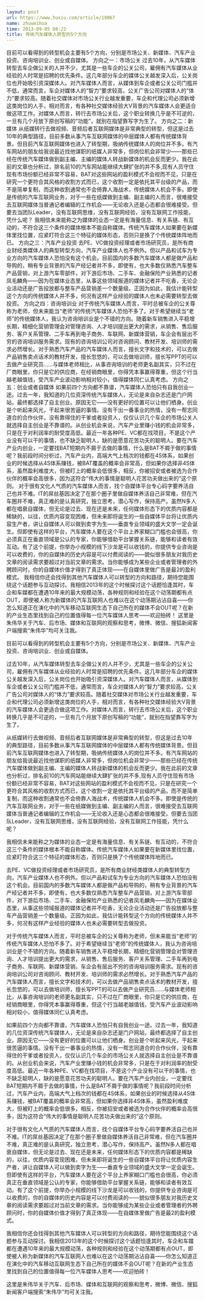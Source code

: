 ```yaml
---
layout: post
url: https://www.huxiu.com/article/19867
name: zhuweihua
time: 2013-09-05 08:22
title: 传统汽车媒体人转型的5个方向
---
```

目前可以看得到的转型机会主要有5个方向，分别是市场公关、新媒体、汽车产业投资、咨询培训业、创业或自媒体。 方向之一：市场公关 过去10年，从汽车媒体转型去车企做公关的人并不少，尤其是一些车企的公关公司，雇佣有汽车媒体从业经验的人时常是招聘的优先条件。这几年部分车企的媒体公关越发深入后，公关岗位也开始吸引资深媒体人。对汽车媒体人而言，从媒体到车企或者公关公司门槛并不低，通常而言，车企对媒体人的“智力”要求较高，公关广告公司对媒体人的“体力”要求较高。随着社交媒体对市场公关行业越发重要，车企和代理公司必须新增这类岗位的人手，相对而言，有各种社交媒体经验大V背景的汽车媒体人会更适合做这项工作。对媒体人而言，转行去市场公关后，这个职业转换几乎是不可逆的，一旦有几个月放下原创写稿的“功能”，就别在指望靠写字为生了。 方向之二：新媒体 从纸媒转行去做视频、音频后者互联网媒体是非常典型的转型，但这是过去10年的典型路径，目前多数从事汽车互联网媒体的中层媒体人都有传统媒体背景。但目前汽车互联网媒体也进入了转型期，吸纳传统媒体人的岗位并不多。有汽车网站的朋友给我说最近找他谋职的纸媒人非常多，但岗位机会非常少——那些已经在传统汽车媒体做到副主编、主编的媒体人转战新媒体的机会反而更少。我在此前的文章也分析过，排名前10的汽车网站能继续大肆扩张的并不多,现有人员守住现有市场份额已经非常不容易，BAT对这些网站的盈利模式不会视而不见，只是在研究一个更符合其风格的收割方式而已，这个收割一定是依托其平台级的产品，而不是简单复制，而这种收割通常也不会倚靠人海战术，传统媒体人机会不多。即使是传统的汽车互联网业务，对于一些在纸媒做到主编、副主编的人而言，很难接受去互联网媒体当普通记者编辑的工作机会——无论收入还是心态都会很难接受。但要去当团队Leader，没有互联网思维，没有互联网经验，没有互联网工作技能，凭什么呢？ 我相信未来能称之为媒体的业态一定是有海量信息、有关系链、有互动的，不符合这三个条件的媒体根本不能自称媒体。传统汽车媒体人如果要在新媒体里找位置，应紧盯符合这三个特征的媒体形态，否则只是换了个传统媒体阵地而已。 方向之三：汽车产业投资 去PE、VC做投资经理或者市场研究员，是所有商业财经类媒体人的典型转型方向，汽车产业媒体人也不例外。但以产品和试车为专业方向的汽车媒体人恐怕没有这个机会。目前国内的多数汽车媒体人都是做产品和导购的，稍有专业背景的汽车产经记者并不多，即使有，也大多数仅熟悉汽车整车产品营销，对上游汽车零部件，对下游后市场、二手车、金融保险产业熟悉的记者凤毛麟角——因为在媒体业态里，从事这些领域报道的媒体记者并不吃香，无论企业活动还是广告投放都与整车产品营销差一个数量级。正因为如此，我估计能转型这个方向的传统媒体人并不多，何况有这样产业经验的媒体人也未必需要转型去做投资。 方向之四：咨询培训业 对于传统汽车媒体人而言，平时总被车企的公关尊称为老师，但未来能当“老师”的传统汽车媒体人恐怕不多了。对于希望继续当“老师”的传统媒体人，我认为咨询培训业是个不错的方向。随着新车销售进入平稳增长期，精细化营销管理会对管理咨询、人才培训提出更大的需求，从销售、售后服务、客户关系管理、二手车再到电子商务、车联网、新媒体营销，车企会有层出不穷的咨询培训服务需求。现有的咨询培训公司对咨询顾问、教材开发、培训师的需求必然增长。对于熟悉汽车产品的汽车媒体人而言，擅长文字和技术的，可以去做产品销售卖点话术的教材开发，擅长忽悠的，可以去做培训师，擅长写PPT的可以去做产业研究员……与媒体老师相比，从事咨询培训的老师更名副其实，只不过在厂商眼里，你只是它的供应商，在经销商眼里，你得凭本事赢得尊重，但这个行当越老越值钱，受汽车产业波动影响相对较小，值得媒体同仁认真考虑。 方向之五：创业或者自媒体 如果前四个方向都不靠谱，汽车媒体人恐怕只有自我创业一途。过去一年，我知道的几位资深传统汽车媒体人，无论是来自杂志还是门户网站，最终都选择了自主创业。原因无它——没有更好的位置可以让他们栖身。创业是个听起来风光，干起来很苦逼的事情。没有干出一番事业的热情，没有一帮志同道合的合作伙伴，没有靠得住的干爹或者投资人，仅仅认识几个车企的市场公关人就选择自主创业是不靠谱的。从创业机会来说，汽车产业里赚小钱的机会非常多，只是在于对利润率的耐受度高低。最近一年各种PE、VC都在找项目，不是这个产业没有可以干的事情，也不缺乏聪明人，缺的是愿意花苦功夫的聪明人。要在汽车产业内创业，一定要找BAT短期内不屑于去做的事情，什么是BAT不屑于做的事情呢？我前段时间分析过，汽车产业内，高端大气上档次的钱都在4S体系，如果创业的时候选择从4S体系赚钱，被BAT覆盖的概率会非常高，但如果你选择非4S体系，虽然盈利难度大，但被盯上的概率会低很多，相反，你被招安或者被选为合作伙伴的概率会高很多，因为这符合“伟大的事情是聪明人花苦功夫做出来的”这个原则。 对于很有文化人气质的汽车媒体人而言，找个自媒体平台专心码字要养活自己也并不难。IT的屌丝基因决定了在那个圈子里做自媒体养活自己非常难，但在汽车圈并不难，真正难的是认真研究，独立思考，潜心写作，保持高产。虽然N多人都在唱衰自媒体，但无论是过去、现在还是未来，任何媒体形态下的优质内容都是稀缺的，以往，优质内容变现困难，但未来即将诞生的一些自媒体平台将让优质内容生产者，讲让自媒体人可以做到卖字为生——垂直专业领域的盛大文学一定会诞生。但即使有这样的平台，汽车媒体人要在这个平台上养家糊口门槛也会很高，你必须真正在垂直领域是公认的专家，你能够借助平台掌握关系链，能够和读者有效互动。有了这个前提，你举办小规模的线下沙龙是可以收钱的，你提供专业咨询是可以收费的，你的自媒体的历史内容是可以付费阅读的——貌似很多朋友对我历史文章的阅读需求要超过对当前文章的需求。当你能够成为某些企业或者管理者的外聘顾问时，你的自媒体价值才得到了真正体现——在自媒体里做广告是最2的盈利模式。 我相信你还会找得到其他汽车媒体人可以转型的方向和路径，期待您能围绕这个话题参与互动探讨。我相信2013年的这个时候探讨这个话题恰逢其时，车企和车媒都在遭遇10年来的最大规模动荡，各种规则和经验在这个动荡期都有点OUT，即使被人称为新媒体的汽车互联网人也难以在这个动荡期沾沾自喜——你怎么知道正在演化中的汽车移动互联网生态下自己所在的媒体不会OUT呢？在新的产业生态里找到自己的位置值得每一位汽车媒体人思考——欢迎拍砖！ 这里是朱伟华关于汽车、后市场、媒体和互联网的观察和思考，微博、微信、搜狐新闻客户端搜索“朱伟华”均可关注我。

目前可以看得到的转型机会主要有5个方向，分别是市场公关、新媒体、汽车产业投资、咨询培训业、创业或自媒体。

过去10年，从汽车媒体转型去车企做公关的人并不少，尤其是一些车企的公关公司，雇佣有汽车媒体从业经验的人时常是招聘的优先条件。这几年部分车企的媒体公关越发深入后，公关岗位也开始吸引资深媒体人。对汽车媒体人而言，从媒体到车企或者公关公司门槛并不低，通常而言，车企对媒体人的“智力”要求较高，公关广告公司对媒体人的“体力”要求较高。随着社交媒体对市场公关行业越发重要，车企和代理公司必须新增这类岗位的人手，相对而言，有各种社交媒体经验大V背景的汽车媒体人会更适合做这项工作。对媒体人而言，转行去市场公关后，这个职业转换几乎是不可逆的，一旦有几个月放下原创写稿的“功能”，就别在指望靠写字为生了。

从纸媒转行去做视频、音频后者互联网媒体是非常典型的转型，但这是过去10年的典型路径，目前多数从事汽车互联网媒体的中层媒体人都有传统媒体背景。但目前汽车互联网媒体也进入了转型期，吸纳传统媒体人的岗位并不多。有汽车网站的朋友给我说最近找他谋职的纸媒人非常多，但岗位机会非常少——那些已经在传统汽车媒体做到副主编、主编的媒体人转战新媒体的机会反而更少。我在此前的文章也分析过，排名前10的汽车网站能继续大肆扩张的并不多,现有人员守住现有市场份额已经非常不容易，BAT对这些网站的盈利模式不会视而不见，只是在研究一个更符合其风格的收割方式而已，这个收割一定是依托其平台级的产品，而不是简单复制，而这种收割通常也不会倚靠人海战术，传统媒体人机会不多。即使是传统的汽车互联网业务，对于一些在纸媒做到主编、副主编的人而言，很难接受去互联网媒体当普通记者编辑的工作机会——无论收入还是心态都会很难接受。但要去当团队Leader，没有互联网思维，没有互联网经验，没有互联网工作技能，凭什么呢？

我相信未来能称之为媒体的业态一定是有海量信息、有关系链、有互动的，不符合这三个条件的媒体根本不能自称媒体。传统汽车媒体人如果要在新媒体里找位置，应紧盯符合这三个特征的媒体形态，否则只是换了个传统媒体阵地而已。

去PE、VC做投资经理或者市场研究员，是所有商业财经类媒体人的典型转型方向，汽车产业媒体人也不例外。但以产品和试车为专业方向的汽车媒体人恐怕没有这个机会。目前国内的多数汽车媒体人都是做产品和导购的，稍有专业背景的汽车产经记者并不多，即使有，也大多数仅熟悉汽车整车产品营销，对上游汽车零部件，对下游后市场、二手车、金融保险产业熟悉的记者凤毛麟角——因为在媒体业态里，从事这些领域报道的媒体记者并不吃香，无论企业活动还是广告投放都与整车产品营销差一个数量级。正因为如此，我估计能转型这个方向的传统媒体人并不多，何况有这样产业经验的媒体人也未必需要转型去做投资。

对于传统汽车媒体人而言，平时总被车企的公关尊称为老师，但未来能当“老师”的传统汽车媒体人恐怕不多了。对于希望继续当“老师”的传统媒体人，我认为咨询培训业是个不错的方向。随着新车销售进入平稳增长期，精细化营销管理会对管理咨询、人才培训提出更大的需求，从销售、售后服务、客户关系管理、二手车再到电子商务、车联网、新媒体营销，车企会有层出不穷的咨询培训服务需求。现有的咨询培训公司对咨询顾问、教材开发、培训师的需求必然增长。对于熟悉汽车产品的汽车媒体人而言，擅长文字和技术的，可以去做产品销售卖点话术的教材开发，擅长忽悠的，可以去做培训师，擅长写PPT的可以去做产业研究员……与媒体老师相比，从事咨询培训的老师更名副其实，只不过在厂商眼里，你只是它的供应商，在经销商眼里，你得凭本事赢得尊重，但这个行当越老越值钱，受汽车产业波动影响相对较小，值得媒体同仁认真考虑。

如果前四个方向都不靠谱，汽车媒体人恐怕只有自我创业一途。过去一年，我知道的几位资深传统汽车媒体人，无论是来自杂志还是门户网站，最终都选择了自主创业。原因无它——没有更好的位置可以让他们栖身。创业是个听起来风光，干起来很苦逼的事情。没有干出一番事业的热情，没有一帮志同道合的合作伙伴，没有靠得住的干爹或者投资人，仅仅认识几个车企的市场公关人就选择自主创业是不靠谱的。从创业机会来说，汽车产业里赚小钱的机会非常多，只是在于对利润率的耐受度高低。最近一年各种PE、VC都在找项目，不是这个产业没有可以干的事情，也不缺乏聪明人，缺的是愿意花苦功夫的聪明人。要在汽车产业内创业，一定要找BAT短期内不屑于去做的事情，什么是BAT不屑于做的事情呢？我前段时间分析过，汽车产业内，高端大气上档次的钱都在4S体系，如果创业的时候选择从4S体系赚钱，被BAT覆盖的概率会非常高，但如果你选择非4S体系，虽然盈利难度大，但被盯上的概率会低很多，相反，你被招安或者被选为合作伙伴的概率会高很多，因为这符合“伟大的事情是聪明人花苦功夫做出来的”这个原则。

对于很有文化人气质的汽车媒体人而言，找个自媒体平台专心码字要养活自己也并不难。IT的屌丝基因决定了在那个圈子里做自媒体养活自己非常难，但在汽车圈并不难，真正难的是认真研究，独立思考，潜心写作，保持高产。虽然N多人都在唱衰自媒体，但无论是过去、现在还是未来，任何媒体形态下的优质内容都是稀缺的，以往，优质内容变现困难，但未来即将诞生的一些自媒体平台将让优质内容生产者，讲让自媒体人可以做到卖字为生——垂直专业领域的盛大文学一定会诞生。但即使有这样的平台，汽车媒体人要在这个平台上养家糊口门槛也会很高，你必须真正在垂直领域是公认的专家，你能够借助平台掌握关系链，能够和读者有效互动。有了这个前提，你举办小规模的线下沙龙是可以收钱的，你提供专业咨询是可以收费的，你的自媒体的历史内容是可以付费阅读的——貌似很多朋友对我历史文章的阅读需求要超过对当前文章的需求。当你能够成为某些企业或者管理者的外聘顾问时，你的自媒体价值才得到了真正体现——在自媒体里做广告是最2的盈利模式。

我相信你还会找得到其他汽车媒体人可以转型的方向和路径，期待您能围绕这个话题参与互动探讨。我相信2013年的这个时候探讨这个话题恰逢其时，车企和车媒都在遭遇10年来的最大规模动荡，各种规则和经验在这个动荡期都有点OUT，即使被人称为新媒体的汽车互联网人也难以在这个动荡期沾沾自喜——你怎么知道正在演化中的汽车移动互联网生态下自己所在的媒体不会OUT呢？在新的产业生态里找到自己的位置值得每一位汽车媒体人思考——欢迎拍砖！

这里是朱伟华关于汽车、后市场、媒体和互联网的观察和思考，微博、微信、搜狐新闻客户端搜索“朱伟华”均可关注我。

